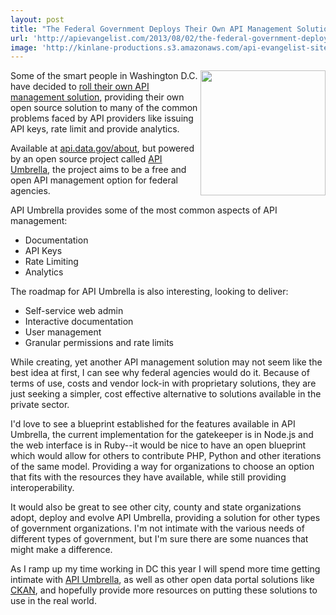 ```yaml
---
layout: post
title: "The Federal Government Deploys Their Own API Management Solution"
url: 'http://apievangelist.com/2013/08/02/the-federal-government-deploys-their-own-api-management-solution/'
image: 'http://kinlane-productions.s3.amazonaws.com/api-evangelist-site/blog/bw-umbrella.png'
---
```


[<img class="c1" src="https://s3.amazonaws.com/kinlane-productions/bw-icons/bw-umbrella.png" alt="" width="200" align="right" />][1]

Some of the smart people in Washington D.C. have decided to [roll their own API management solution][2], providing their own open source solution to many of the common problems faced by API providers like issuing API keys, rate limit and provide analytics.

Available at [api.data.gov/about][2], but powered by an open source project called [API Umbrella][1], the project aims to be a free and open API management option for federal agencies.

API Umbrella provides some of the most common aspects of API management:

  * Documentation
  * API Keys
  * Rate Limiting
  * Analytics

The roadmap for API Umbrella is also interesting, looking to deliver:

  * Self-service web admin
  * Interactive documentation
  * User management
  * Granular permissions and rate limits

While creating, yet another API management solution may not seem like the best idea at first, I can see why federal agencies would do it. Because of terms of use, costs and vendor lock-in with proprietary solutions, they are just seeking a simpler, cost effective alternative to solutions available in the private sector.

I'd love to see a blueprint established for the features available in API Umbrella, the current implementation for the gatekeeper is in Node.js and the web interface is in Ruby--it would be nice to have an open blueprint which would allow for others to contribute PHP, Python and other iterations of the same model. Providing a way for organizations to choose an option that fits with the resources they have available, while still providing interoperability.

It would also be great to see other city, county and state organizations adopt, deploy and evolve API Umbrella, providing a solution for other types of government organizations. I'm not intimate with the various needs of different types of government, but I'm sure there are some nuances that might make a difference.

As I ramp up my time working in DC this year I will spend more time getting intimate with [API Umbrella][1], as well as other open data portal solutions like [CKAN][3], and hopefully provide more resources on putting these solutions to use in the real world.

   [1]: https://github.com/NREL/api-umbrella/
   [2]: http://api.data.gov/about/
   [3]: http://ckan.org/
